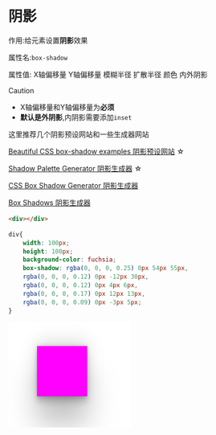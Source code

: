 # 阴影

作用:给元素设置**阴影**效果

属性名:`box-shadow`

属性值: X轴偏移量 Y轴偏移量 模糊半径 扩散半径 颜色 内外阴影

> [!caution]
>
> * X轴偏移量和Y轴偏移量为**必须**
> * **默认是外阴影**,内阴影需要添加`inset`

这里推荐几个阴影预设网站和一些生成器网站

[Beautiful CSS box-shadow examples 阴影预设网站](https://getcssscan.com/css-box-shadow-examples) ☆

[Shadow Palette Generator 阴影生成器](https://www.joshwcomeau.com/shadow-palette/) ☆

[CSS Box Shadow Generator 阴影生成器](https://cssbud.com/css-generator/css-box-shadow-generator/)

[Box Shadows 阴影生成器](https://box-shadow.dev/)

```html
<div></div>
```

```css
div{
    width: 100px;
    height: 100px;
    background-color: fuchsia;
    box-shadow: rgba(0, 0, 0, 0.25) 0px 54px 55px,
    rgba(0, 0, 0, 0.12) 0px -12px 30px,
    rgba(0, 0, 0, 0.12) 0px 4px 6px,
    rgba(0, 0, 0, 0.17) 0px 12px 13px,
    rgba(0, 0, 0, 0.09) 0px -3px 5px;
}
```

![30-1](assets/30-1.png)
